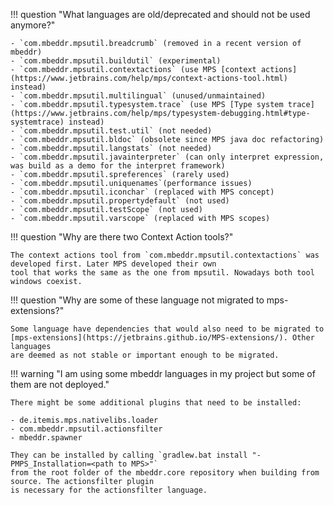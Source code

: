 !!! question  "What languages are old/deprecated and should not be used anymore?"

    - `com.mbeddr.mpsutil.breadcrumb` (removed in a recent version of mbeddr)
    - `com.mbeddr.mpsutil.buildutil` (experimental)
    - `com.mbeddr.mpsutil.contextactions` (use MPS [context actions](https://www.jetbrains.com/help/mps/context-actions-tool.html) instead)
    - `com.mbeddr.mpsutil.multilingual` (unused/unmaintained)
    - `com.mbeddr.mpsutil.typesystem.trace` (use MPS [Type system trace](https://www.jetbrains.com/help/mps/typesystem-debugging.html#type-systemtrace) instead)
    - `com.mbeddr.mpsutil.test.util` (not needed)
    - `com.mbeddr.mpsutil.bldoc` (obsolete since MPS java doc refactoring)
    - `com.mbeddr.mpsutil.langstats` (not needed)
    - `com.mbeddr.mpsutil.javainterpreter` (can only interpret expression, was build as a demo for the interpret framework) 
    - `com.mbeddr.mpsutil.spreferences` (rarely used)
    - `com.mbeddr.mpsutil.uniquenames`(performance issues)
    - `com.mbeddr.mpsutil.iconchar` (replaced with MPS concept)
    - `com.mbeddr.mpsutil.propertydefault` (not used)
    - `com.mbeddr.mpsutil.testScope` (not used)
    - `com.mbeddr.mpsutil.varscope` (replaced with MPS scopes)

!!! question  "Why are there two Context Action tools?"
    
    The context actions tool from `com.mbeddr.mpsutil.contextactions` was developed first. Later MPS developed their own
    tool that works the same as the one from mpsutil. Nowadays both tool windows coexist.

!!! question  "Why are some of these language not migrated to mps-extensions?"

    Some language have dependencies that would also need to be migrated to [mps-extensions](https://jetbrains.github.io/MPS-extensions/). Other languages
    are deemed as not stable or important enough to be migrated.

!!! warning "I am using some mbeddr languages in my project but some of them are not deployed."

    There might be some additional plugins that need to be installed:
    
    - de.itemis.mps.nativelibs.loader
    - com.mbeddr.mpsutil.actionsfilter
    - mbeddr.spawner

    They can be installed by calling `gradlew.bat install "-PMPS_Installation=<path to MPS>"`
    from the root folder of the mbeddr.core repository when building from source. The actionsfilter plugin
    is necessary for the actionsfilter language.


